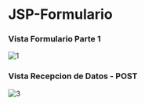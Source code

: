 # JSP-Formulario

### Vista Formulario Parte 1
![1](https://user-images.githubusercontent.com/35938875/204922820-fff1efbb-b1dc-4855-8b85-f40b750b6277.png)

### Vista Recepcion de Datos - POST
![3](https://user-images.githubusercontent.com/35938875/204922960-688e64b8-acae-4dda-beea-4d30beea38c8.png)
